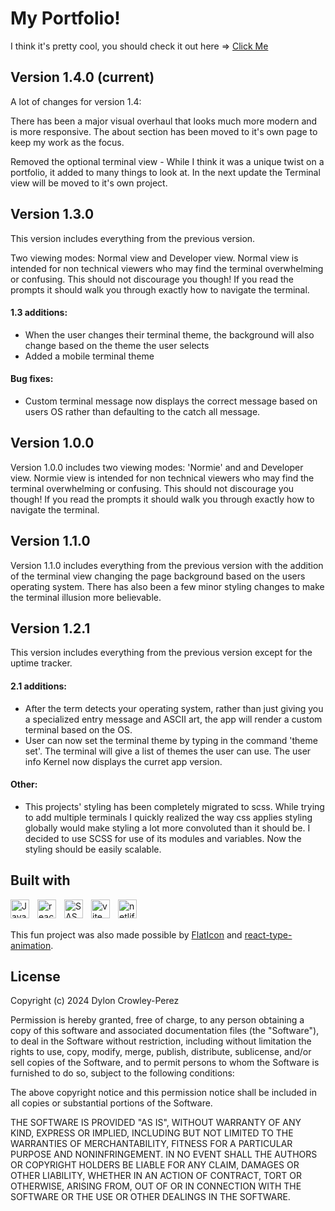 # My Portfolio!

I think it's pretty cool, you should check it out here => <a href='https://dyloncrowley.dev/'>Click Me</a>

## Version 1.4.0 (current)

A lot of changes for version 1.4:

There has been a major visual overhaul that looks much more modern and is more responsive. The about section has been moved to it's own page to keep my work as the focus.

Removed the optional terminal view - While I think it was a unique twist on a portfolio, it added to many things to look at. In the next update the Terminal view will be moved to it's own project.

## Version 1.3.0

This version includes everything from the previous version.

Two viewing modes: Normal view and Developer view. Normal view is intended for non technical viewers who may find the terminal overwhelming or confusing. This should not discourage you though! If you read the prompts it should walk you through exactly how to navigate the terminal.

#### 1.3 additions:

- When the user changes their terminal theme, the background will also change based on the theme the user selects
- Added a mobile terminal theme

#### Bug fixes:

- Custom terminal message now displays the correct message based on users OS rather than defaulting to the catch all message.

## Version 1.0.0

Version 1.0.0 includes two viewing modes: 'Normie' and and Developer view. Normie view is intended for non technical viewers who may find the terminal overwhelming or confusing. This should not discourage you though! If you read the prompts it should walk you through exactly how to navigate the terminal.

## Version 1.1.0

Version 1.1.0 includes everything from the previous version with the addition of the terminal view changing the page background based on the users operating system. There has also been a few minor styling changes to make the terminal illusion more believable.

## Version 1.2.1

This version includes everything from the previous version except for the uptime tracker.

#### 2.1 additions:

- After the term detects your operating system, rather than just giving you a specialized entry message and ASCII art, the app will render a custom terminal based on the OS.
- User can now set the terminal theme by typing in the command 'theme set'. The terminal will give a list of themes the user can use. The user info Kernel now displays the curret app version.

#### Other:

- This projects' styling has been completely migrated to scss. While trying to add multiple terminals I quickly realized the way css applies styling globally would make styling a lot more convoluted than it should be. I decided to use SCSS for use of its modules and variables. Now the styling should be easily scalable.

## Built with

<img src="https://cdn.jsdelivr.net/gh/devicons/devicon/icons/javascript/javascript-original.svg" align="left" alt="Javascript" width="30px" style="padding-right:10px;"/>
<img src="https://cdn.jsdelivr.net/gh/devicons/devicon/icons/react/react-original.svg" align="left" alt="react" width="30px" style="padding-right:10px;"/>
<img src="https://cdn.jsdelivr.net/gh/devicons/devicon/icons/sass/sass-original.svg" align="left" alt="SASS" width="30px" style="padding-right:10px;">
<img src="https://raw.githubusercontent.com/vitejs/vite/5684fcd8d27110d098b3e1c19d851f44251588f1/docs/public/logo.svg" align="left" alt="vite" width="30px" style="padding-right:10px;">
<img src="https://www.vectorlogo.zone/logos/netlify/netlify-icon.svg" align="left" alt="netlify" width="30px" style="padding-right:10px;">

<br></br>

This fun project was also made possible by <a href="https://www.flaticon.com/">FlatIcon</a> and <a href='https://www.npmjs.com/package/react-type-animation'>react-type-animation</a>.

## License

Copyright (c) 2024 Dylon Crowley-Perez

Permission is hereby granted, free of charge, to any person obtaining a copy of this software and associated documentation files (the "Software"), to deal in the Software without restriction, including without limitation the rights to use, copy, modify, merge, publish, distribute, sublicense, and/or sell copies of the Software, and to permit persons to whom the Software is furnished to do so, subject to the following conditions:

The above copyright notice and this permission notice shall be included in all copies or substantial portions of the Software.

THE SOFTWARE IS PROVIDED "AS IS", WITHOUT WARRANTY OF ANY KIND, EXPRESS OR IMPLIED, INCLUDING BUT NOT LIMITED TO THE WARRANTIES OF MERCHANTABILITY, FITNESS FOR A PARTICULAR PURPOSE AND NONINFRINGEMENT. IN NO EVENT SHALL THE AUTHORS OR COPYRIGHT HOLDERS BE LIABLE FOR ANY CLAIM, DAMAGES OR OTHER LIABILITY, WHETHER IN AN ACTION OF CONTRACT, TORT OR OTHERWISE, ARISING FROM, OUT OF OR IN CONNECTION WITH THE SOFTWARE OR THE USE OR OTHER DEALINGS IN THE SOFTWARE.
